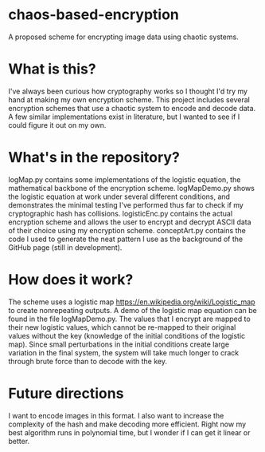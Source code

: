 # chaos-based-encryption
A proposed scheme for encrypting image data using chaotic systems.

# What is this?
I've always been curious how cryptography works so I thought I'd try my hand at making my own encryption scheme. This project includes several encryption schemes that use a chaotic system to encode and decode data. A few similar implementations exist in literature, but I wanted to see if I could figure it out on my own.

# What's in the repository?
logMap.py contains some implementations of the logistic equation, the mathematical backbone of the encryption scheme. logMapDemo.py shows the logistic equation at work under several different conditions, and demonstrates the minimal testing I've performed thus far to check if my cryptographic hash has collisions. logisticEnc.py contains the actual encryption scheme and allows the user to encrypt and decrypt ASCII data of their choice using my encryption scheme. conceptArt.py contains the code I used to generate the neat pattern I use as the background of the GitHub page (still in development). 

# How does it work?
The scheme uses a logistic map <https://en.wikipedia.org/wiki/Logistic_map> to create nonrepeating outputs. A demo of the logistic map equation can be found in the file logMapDemo.py. The values that I encrypt are mapped to their new logistic values, which cannot be re-mapped to their original values without the key (knowledge of the initial conditions of the logistic map). Since small perturbations in the initial conditions create large variation in the final system, the system will take much longer to crack through brute force than to decode with the key. 

# Future directions
I want to encode images in this format. I also want to increase the complexity of the hash and make decoding more efficient. Right now my best algorithm runs in polynomial time, but I wonder if I can get it linear or better. 

